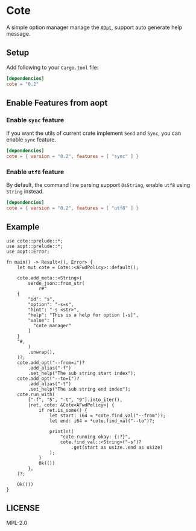 
# Cote

A simple option manager manage the [`AOpt`](aopt::opt::AOpt), support auto generate help message.

## Setup

Add following to your `Cargo.toml` file:

```toml
[dependencies]
cote = "0.2"
```

## Enable Features from aopt

### Enable `sync` feature

If you want the utils of current crate implement `Send` and `Sync`, you can enable `sync` feature.

```toml
[dependencies]
cote = { version = "0.2", features = [ "sync" ] }
```

### Enable `utf8` feature

By default, the command line parsing support `OsString`, enable `utf8` using `String` instead.

```toml
[dependencies]
cote = { version = "0.2", features = [ "utf8" ] }
```

## Example

```ignore
use cote::prelude::*;
use aopt::prelude::*;
use aopt::Error;

fn main() -> Result<(), Error> {
    let mut cote = Cote::<AFwdPolicy>::default();

    cote.add_meta::<String>(
        serde_json::from_str(
            r#"
    {
        "id": "s",
        "option": "-s=s",
        "hint": "-s <str>",
        "help": "This is a help for option [-s]",
        "value": [
          "cote manager"
        ]
    }
    "#,
        )
        .unwrap(),
    )?;
    cote.add_opt("--from=i")?
        .add_alias("-f")
        .set_help("The sub string start index");
    cote.add_opt("--to=i")?
        .add_alias("-t")
        .set_help("The sub string end index");
    cote.run_with(
        ["-f", "5", "-t", "9"].into_iter(),
        |ret, cote: &Cote<AFwdPolicy>| {
            if ret.is_some() {
                let start: i64 = *cote.find_val("--from")?;
                let end: i64 = *cote.find_val("--to")?;

                println!(
                    "cote running okay: {:?}",
                    cote.find_val::<String>("-s")?
                        .get(start as usize..end as usize)
                );
            }
            Ok(())
        },
    )?;

    Ok(())
}
```

## LICENSE

MPL-2.0